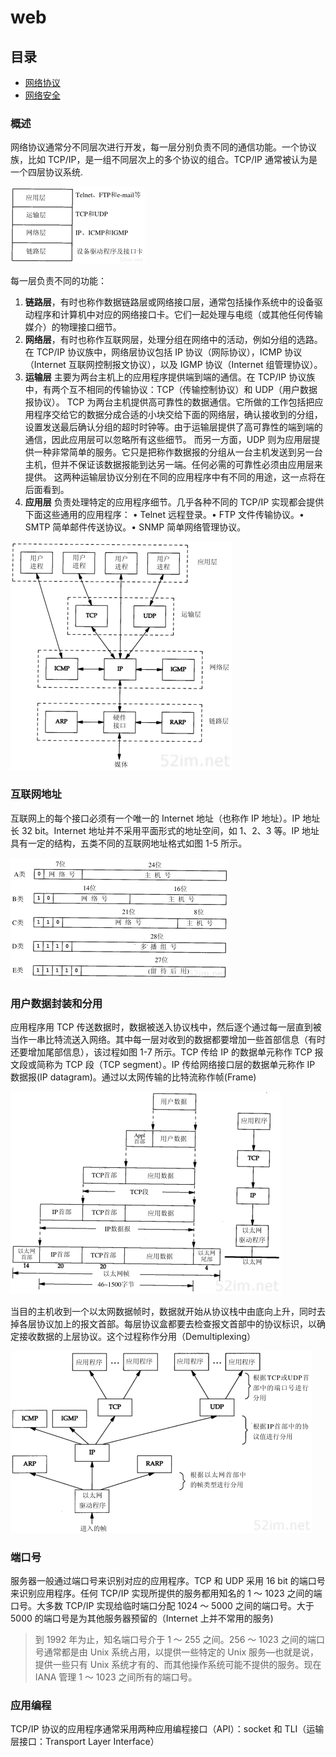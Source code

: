 # web

## 目录

- [网络协议](./protocol/README.md)
- [网络安全](./secure/README.md)

### 概述

网络协议通常分不同层次进行开发，每一层分别负责不同的通信功能。一个协议族，比如 TCP/IP，是一组不同层次上的多个协议的组合。TCP/IP 通常被认为是一个四层协议系统.

![01](images/01.png)

每一层负责不同的功能：

1. **链路层**，有时也称作数据链路层或网络接口层，通常包括操作系统中的设备驱动程序和计算机中对应的网络接口卡。它们一起处理与电缆（或其他任何传输媒介）的物理接口细节。
2. **网络层**，有时也称作互联网层，处理分组在网络中的活动，例如分组的选路。在 TCP/IP 协议族中，网络层协议包括 IP 协议（网际协议），ICMP 协议（Internet 互联网控制报文协议），以及 IGMP 协议（Internet 组管理协议）。
3. **运输层** 主要为两台主机上的应用程序提供端到端的通信。在 TCP/IP 协议族中，有两个互不相同的传输协议：TCP（传输控制协议）和 UDP（用户数据报协议）。
    TCP 为两台主机提供高可靠性的数据通信。它所做的工作包括把应用程序交给它的数据分成合适的小块交给下面的网络层，确认接收到的分组，设置发送最后确认分组的超时时钟等。由于运输层提供了高可靠性的端到端的通信，因此应用层可以忽略所有这些细节。
    而另一方面，UDP 则为应用层提供一种非常简单的服务。它只是把称作数据报的分组从一台主机发送到另一台主机，但并不保证该数据报能到达另一端。任何必需的可靠性必须由应用层来提供。
    这两种运输层协议分别在不同的应用程序中有不同的用途，这一点将在后面看到。
4. **应用层** 负责处理特定的应用程序细节。几乎各种不同的 TCP/IP 实现都会提供下面这些通用的应用程序：
    • Telnet 远程登录。• FTP 文件传输协议。• SMTP 简单邮件传送协议。• SNMP 简单网络管理协议。

![tcp](images/02.png)

### 互联网地址

互联网上的每个接口必须有一个唯一的 Internet 地址（也称作 IP 地址）。IP 地址长 32 bit。Internet 地址并不采用平面形式的地址空间，如 1、2、3 等。IP 地址具有一定的结构，五类不同的互联网地址格式如图 1-5 所示。

![04](./images/04.png)

### 用户数据封装和分用

应用程序用 TCP 传送数据时，数据被送入协议栈中，然后逐个通过每一层直到被当作一串比特流送入网络。其中每一层对收到的数据都要增加一些首部信息（有时还要增加尾部信息），该过程如图 1-7 所示。TCP 传给 IP 的数据单元称作 TCP 报文段或简称为 TCP 段（TCP segment）。IP 传给网络接口层的数据单元称作 IP 数据报(IP datagram)。通过以太网传输的比特流称作帧(Frame)

![5](./images/5.png)

当目的主机收到一个以太网数据帧时，数据就开始从协议栈中由底向上升，同时去掉各层协议加上的报文首部。每层协议盒都要去检查报文首部中的协议标识，以确定接收数据的上层协议。这个过程称作分用（Demultiplexing）

![6](./images/6.png)

### 端口号

服务器一般通过端口号来识别对应的应用程序。TCP 和 UDP 采用 16 bit 的端口号来识别应用程序。任何 TCP/IP 实现所提供的服务都用知名的 1 ～ 1023 之间的端口号。大多数 TCP/IP 实现给临时端口分配 1024 ～ 5000 之间的端口号。大于 5000 的端口号是为其他服务器预留的（Internet 上并不常用的服务)

> 到 1992 年为止，知名端口号介于 1 ～ 255 之间。256 ～ 1023 之间的端口号通常都是由 Unix 系统占用，以提供一些特定的 Unix 服务—也就是说，提供一些只有 Unix 系统才有的、而其他操作系统可能不提供的服务。现在 IANA 管理 1 ～ 1023 之间所有的端口号。

### 应用编程

TCP/IP 协议的应用程序通常采用两种应用编程接口（API）：socket 和 TLI（运输层接口：Transport Layer Interface）
